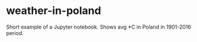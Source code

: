 # weather-in-poland
Short example of a Jupyter notebook. Shows avg *C in Poland in 1901-2016 period.
